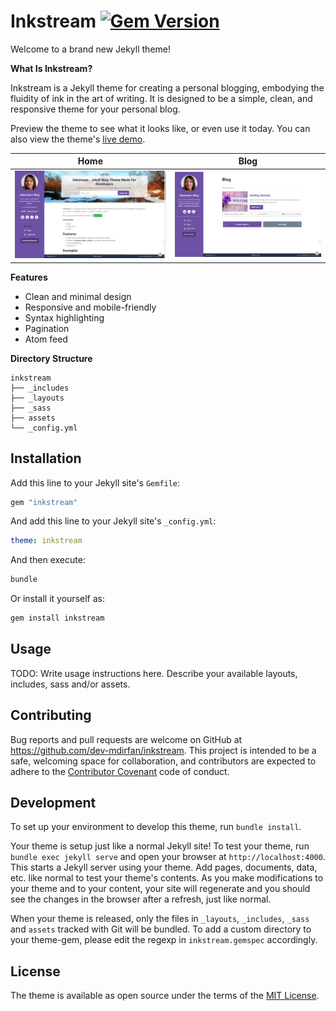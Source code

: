 # Inkstream [![Gem Version](https://badge.fury.io/rb/inkstream.svg)](https://badge.fury.io/rb/inkstream)

Welcome to a brand new Jekyll theme!

**What Is Inkstream?**

Inkstream is a Jekyll theme for creating a personal blogging, embodying the fluidity of ink in the art of writing. It is designed to be a simple, clean, and responsive theme for your personal blog.

Preview the theme to see what it looks like, or even use it today. You can also view the theme's [live demo](https://inkstream.netlify.app/).

| Home | Blog |
|:---:|:---:|
| ![Inkstream theme preview](/demo/home.png) | ![Inkstream theme preview](/demo/blog.png) |

**Features**

- Clean and minimal design
- Responsive and mobile-friendly
- Syntax highlighting
- Pagination
- Atom feed
<!-- - SEO optimized
- Google Analytics
- Disqus comments -->
<!-- - Tested in all major browsers, including **IE and Edge**
- Built in **Service Worker** so it can work offline and on slow connections
- **Configurable colours** and typography in a single settings file
- Extensive set of **shortcodes** to include various elements; such as buttons, icons, figure images and more
- Solid **typographic framework** from [Sassline](https://sassline.com/)
- Configurable navigation via a single file
- Modular Jekyll components
- Post category support in the form of a single post index page grouped by category
- Built in live search using JavaScript
- **Contact form** built in using [Formspree](https://formspree.io/)
- Designed with **[Siteleaf](https://www.siteleaf.com/)** in mind
- Has 9 of the most popular networks as performant sharing buttons
- Has documentation -->

**Directory Structure**

```plaintext
inkstream
├── _includes
├── _layouts
├── _sass
├── assets
└── _config.yml
```

## Installation

Add this line to your Jekyll site's `Gemfile`:

```ruby
gem "inkstream"
```

And add this line to your Jekyll site's `_config.yml`:

```yaml
theme: inkstream
```

And then execute:

```bash
bundle
```

Or install it yourself as:

```bash
gem install inkstream
```

## Usage

TODO: Write usage instructions here. Describe your available layouts, includes, sass and/or assets.

## Contributing

Bug reports and pull requests are welcome on GitHub at https://github.com/dev-mdirfan/inkstream. This project is intended to be a safe, welcoming space for collaboration, and contributors are expected to adhere to the [Contributor Covenant](https://www.contributor-covenant.org/) code of conduct.

## Development

To set up your environment to develop this theme, run `bundle install`.

Your theme is setup just like a normal Jekyll site! To test your theme, run `bundle exec jekyll serve` and open your browser at `http://localhost:4000`. This starts a Jekyll server using your theme. Add pages, documents, data, etc. like normal to test your theme's contents. As you make modifications to your theme and to your content, your site will regenerate and you should see the changes in the browser after a refresh, just like normal.

When your theme is released, only the files in `_layouts`, `_includes`, `_sass` and `assets` tracked with Git will be bundled.
To add a custom directory to your theme-gem, please edit the regexp in `inkstream.gemspec` accordingly.

## License

The theme is available as open source under the terms of the [MIT License](https://opensource.org/licenses/MIT).
